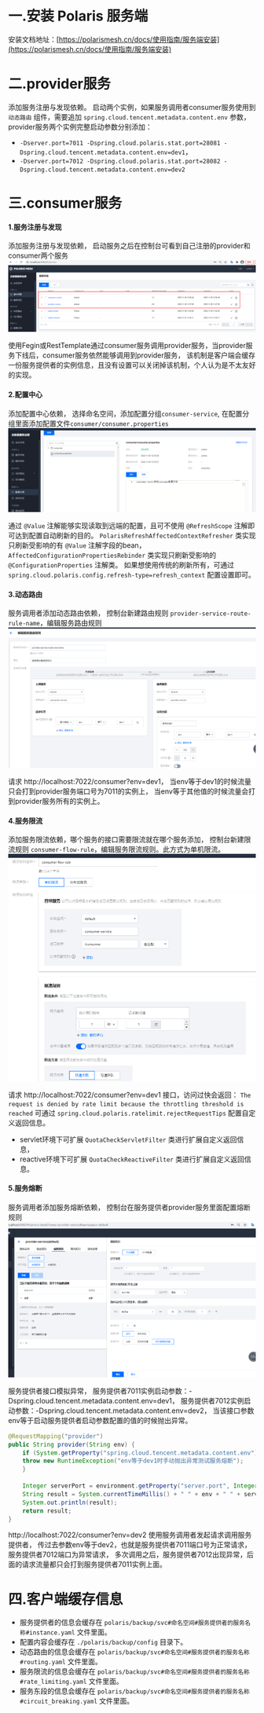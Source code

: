 # 一.安装 Polaris 服务端

安装文档地址：[https://polarismesh.cn/docs/使用指南/服务端安装](https://polarismesh.cn/docs/使用指南/服务端安装)

# 二.provider服务

添加服务注册与发现依赖。
启动两个实例，如果服务调用者consumer服务使用到 `动态路由` 组件，需要追加 `spring.cloud.tencent.metadata.content.env` 参数，
provider服务两个实例完整启动参数分别添加：
- `-Dserver.port=7011 -Dspring.cloud.polaris.stat.port=28081 -Dspring.cloud.tencent.metadata.content.env=dev1`，
- `-Dserver.port=7012 -Dspring.cloud.polaris.stat.port=28082 -Dspring.cloud.tencent.metadata.content.env=dev2`

# 三.consumer服务

#### 1.服务注册与发现
添加服务注册与发现依赖，
启动服务之后在控制台可看到自己注册的provider和consumer两个服务
![img_3.png](img_3.png)

使用Fegin或RestTemplate通过consumer服务调用provider服务，当provider服务下线后，consumer服务依然能够调用到provider服务，
该机制是客户端会缓存一份服务提供者的实例信息，且没有设置可以关闭掉该机制，个人认为是不太友好的实现。

#### 2.配置中心
添加配置中心依赖，
选择命名空间，添加配置分组`consumer-service`, 在配置分组里面添加配置文件`consumer/consumer.properties`
![.png](img_1.png)

通过 `@Value` 注解能够实现读取到远端的配置，且可不使用 `@RefreshScope` 注解即可达到配置自动刷新的目的。
`PolarisRefreshAffectedContextRefresher` 类实现只刷新受影响的有 `@Value` 注解字段的bean，
`AffectedConfigurationPropertiesRebinder` 类实现只刷新受影响的 `@ConfigurationProperties` 注解类。
如果想使用传统的刷新所有，可通过 `spring.cloud.polaris.config.refresh-type=refresh_context` 配置设置即可。

#### 3.动态路由
服务调用者添加动态路由依赖，
控制台新建路由规则 `provider-service-route-rule-name`，编辑服务路由规则
![img_4.png](img_4.png)

请求 http://localhost:7022/consumer?env=dev1，
当env等于dev1的时候流量只会打到provider服务端口号为7011的实例上， 当env等于其他值的时候流量会打到provider服务所有的实例上。

#### 4.服务限流
添加服务限流依赖，哪个服务的接口需要限流就在哪个服务添加，
控制台新建限流规则 `consumer-flow-rule`，编辑服务限流规则。此方式为单机限流。
![img_2.png](img_2.png)

请求 http://localhost:7022/consumer?env=dev1 接口，访问过快会返回：
`The request is denied by rate limit because the throttling threshold is reached`
可通过 `spring.cloud.polaris.ratelimit.rejectRequestTips` 配置自定义返回信息。

- servlet环境下可扩展 `QuotaCheckServletFilter` 类进行扩展自定义返回信息，
- reactive环境下可扩展 `QuotaCheckReactiveFilter` 类进行扩展自定义返回信息。

#### 5.服务熔断
服务调用者添加服务熔断依赖，
控制台在服务提供者provider服务里面配置熔断规则
![img.png](img.png)

服务提供者接口模拟异常，
服务提供者7011实例启动参数：-Dspring.cloud.tencent.metadata.content.env=dev1，
服务提供者7012实例启动参数：-Dspring.cloud.tencent.metadata.content.env=dev2，
当该接口参数env等于启动服务提供者启动参数配置的值的时候抛出异常。
```java
@RequestMapping("provider")
public String provider(String env) {
    if (System.getProperty("spring.cloud.tencent.metadata.content.env").equals(env)) {
    throw new RuntimeException("env等于dev1时手动抛出异常测试服务熔断");
    }
    
    Integer serverPort = environment.getProperty("server.port", Integer.class);
    String result = System.currentTimeMillis() + " " + env + " " + serverPort;
    System.out.println(result);
    return result;
}
```

http://localhost:7022/consumer?env=dev2
使用服务调用者发起请求调用服务提供者， 传过去参数env等于dev2，也就是服务提供者7011端口号为正常请求，
服务提供者7012端口为异常请求， 多次调用之后，服务提供者7012出现异常，后面的请求流量都只会打到服务提供者7011实例上面。

# 四.客户端缓存信息

- 服务提供者的信息会缓存在 `polaris/backup/svc#命名空间#服务提供者的服务名称#instance.yaml` 文件里面。
- 配置内容会缓存在 `./polaris/backup/config` 目录下。
- 动态路由的信息会缓存在 `polaris/backup/svc#命名空间#服务提供者的服务名称#routing.yaml` 文件里面。
- 服务限流的信息会缓存在 `polaris/backup/svc#命名空间#服务提供者的服务名称#rate_limiting.yaml` 文件里面。
- 服务东段的信息会缓存在 `polaris/backup/svc#命名空间#服务提供者的服务名称#circuit_breaking.yaml` 文件里面。